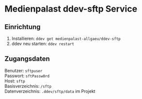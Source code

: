 
# Medienpalast ddev-sftp Service <!-- omit in toc -->

## Einrichtung

1. Installieren: `ddev get medienpalast-allgaeu/ddev-sftp`
4. ddev neu starten: `ddev restart`

## Zugangsdaten

Benutzer: `sftpuser`  
Passwort: `sftPassw0rd`  
Host: `sftp`  
Basisverzeichnis: `/sftp`  
Datenverzeichnis: `.ddev/sftp/data` im Projekt